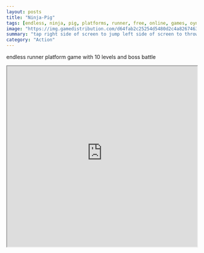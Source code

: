 ```yaml
---
layout: posts
title: "Ninja-Pig"
tags: [endless, ninja, pig, platforms, runner, free, online, games, oyna, game, free, games, play, play, games]
image: "https://img.gamedistribution.com/d64fab2c25254d5480d2c4a826746327.jpg"
summary: "tap right side of screen to jump left side of screen to throw shuriken  free online games oyna game free games play play games"
category: "Action"
---
```


endless runner platform game with 10 levels and boss battle

<iframe width="100%" height="480px;" src="https://html5.gamedistribution.com/d64fab2c25254d5480d2c4a826746327/"></iframe>